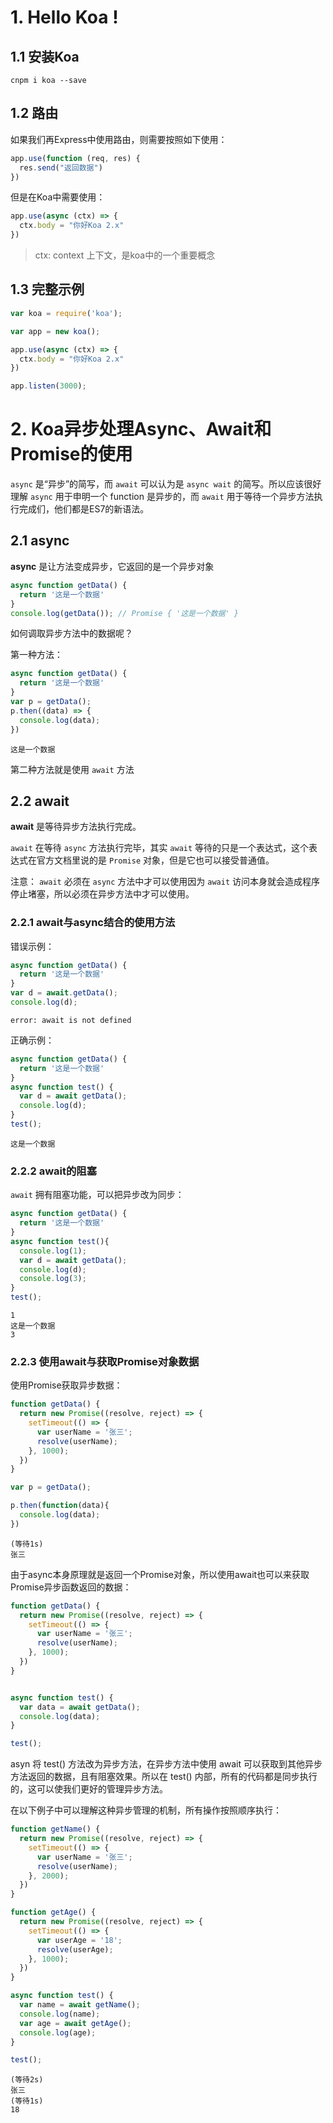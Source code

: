 # 1. Hello Koa !

## 1.1 安装Koa

```
cnpm i koa --save
```

## 1.2 路由

如果我们再Express中使用路由，则需要按照如下使用：

```js
app.use(function (req, res) {
  res.send("返回数据")
})
```

但是在Koa中需要使用：

```js
app.use(async (ctx) => {
  ctx.body = "你好Koa 2.x"
})
```

> ctx: context 上下文，是koa中的一个重要概念

## 1.3 完整示例

```js
var koa = require('koa');

var app = new koa();

app.use(async (ctx) => {
  ctx.body = "你好Koa 2.x"
})

app.listen(3000);
```

# 2. Koa异步处理Async、Await和Promise的使用

`async` 是“异步”的简写，而 `await` 可以认为是 `async wait` 的简写。所以应该很好理解 `async` 用于申明一个 function 是异步的，而 `await` 用于等待一个异步方法执行完成们，他们都是ES7的新语法。


## 2.1 async

**async** 是让方法变成异步，它返回的是一个异步对象

```js
async function getData() {
  return '这是一个数据'
}
console.log(getData()); // Promise { '这是一个数据' }
```

如何调取异步方法中的数据呢？

第一种方法：

```js
async function getData() {
  return '这是一个数据'
}
var p = getData();
p.then((data) => {
  console.log(data);
})
```

```
这是一个数据
```

第二种方法就是使用 `await` 方法

## 2.2 await

**await** 是等待异步方法执行完成。

`await` 在等待 `async` 方法执行完毕，其实 `await` 等待的只是一个表达式，这个表达式在官方文档里说的是 `Promise` 对象，但是它也可以接受普通值。

注意： `await` 必须在 `async` 方法中才可以使用因为 `await` 访问本身就会造成程序停止堵塞，所以必须在异步方法中才可以使用。

### 2.2.1 await与async结合的使用方法

错误示例：

```js
async function getData() {
  return '这是一个数据'
}
var d = await.getData();
console.log(d);
```

```
error: await is not defined
```

正确示例：

```js
async function getData() {
  return '这是一个数据'
}
async function test() {
  var d = await getData();
  console.log(d);
}
test();
```

```
这是一个数据
```

### 2.2.2 await的阻塞

`await` 拥有阻塞功能，可以把异步改为同步：

```js
async function getData() {
  return '这是一个数据'
}
async function test(){
  console.log(1);
  var d = await getData();
  console.log(d);
  console.log(3);
}
test();
```

```
1
这是一个数据
3
```

### 2.2.3 使用await与获取Promise对象数据

使用Promise获取异步数据：

```js
function getData() {
  return new Promise((resolve, reject) => {
    setTimeout(() => {
      var userName = '张三';
      resolve(userName);
    }, 1000);
  })
}

var p = getData();

p.then(function(data){
  console.log(data);
})
```

```
(等待1s)
张三
```

由于async本身原理就是返回一个Promise对象，所以使用await也可以来获取Promise异步函数返回的数据：

```js
function getData() {
  return new Promise((resolve, reject) => {
    setTimeout(() => {
      var userName = '张三';
      resolve(userName);
    }, 1000);
  })
}


async function test() {
  var data = await getData();
  console.log(data);
}

test();
```

asyn 将 test() 方法改为异步方法，在异步方法中使用 await 可以获取到其他异步方法返回的数据，且有阻塞效果。所以在 test() 内部，所有的代码都是同步执行的，这可以使我们更好的管理异步方法。

在以下例子中可以理解这种异步管理的机制，所有操作按照顺序执行：

```js
function getName() {
  return new Promise((resolve, reject) => {
    setTimeout(() => {
      var userName = '张三';
      resolve(userName);
    }, 2000);
  })
}

function getAge() {
  return new Promise((resolve, reject) => {
    setTimeout(() => {
      var userAge = '18';
      resolve(userAge);
    }, 1000);
  })
}

async function test() {
  var name = await getName();
  console.log(name);
  var age = await getAge();
  console.log(age);
}

test();
```

```
(等待2s)
张三
(等待1s)
18
```